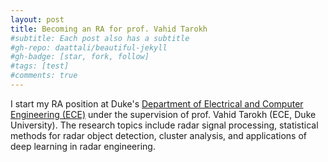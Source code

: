 ```yaml
---
layout: post
title: Becoming an RA for prof. Vahid Tarokh
#subtitle: Each post also has a subtitle
#gh-repo: daattali/beautiful-jekyll
#gh-badge: [star, fork, follow]
#tags: [test]
#comments: true
---
```


I start my RA position at Duke's [Department of Electrical and Computer Engineering (ECE)](https://ece.duke.edu/) under the supervision of prof. Vahid Tarokh (ECE, Duke University). The research topics include radar signal processing, statistical methods for radar object detection, cluster analysis, and applications of deep learning in radar engineering.

